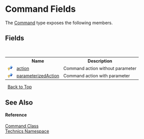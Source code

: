 # Command Fields
 

The <a href="d830adc1-f890-c592-73a3-e36bf8c069f5">Command</a> type exposes the following members.


## Fields
&nbsp;<table><tr><th></th><th>Name</th><th>Description</th></tr><tr><td>![Protected field](media/protfield.gif "Protected field")</td><td><a href="ff92cd7d-1710-88d6-8186-f8157f4f2711">action</a></td><td>
Command action without parameter</td></tr><tr><td>![Protected field](media/protfield.gif "Protected field")</td><td><a href="3826cf4b-f59b-7aef-005c-821c08f46042">parameterizedAction</a></td><td>
Command action with parameter</td></tr></table>&nbsp;
<a href="#command-fields">Back to Top</a>

## See Also


#### Reference
<a href="d830adc1-f890-c592-73a3-e36bf8c069f5">Command Class</a><br /><a href="f9f22137-e96e-7e9b-007b-203cf730387b">Technics Namespace</a><br />